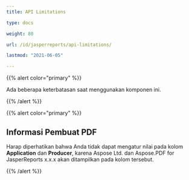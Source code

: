 ```yaml
---
title: API Limitations

type: docs

weight: 80

url: /id/jasperreports/api-limitations/

lastmod: "2021-06-05"

---
```


{{% alert color="primary" %}}

Ada beberapa keterbatasan saat menggunakan komponen ini.

{{% /alert %}}

{{% alert color="primary" %}}

## **Informasi Pembuat PDF**

Harap diperhatikan bahwa Anda tidak dapat mengatur nilai pada kolom **Application** dan **Producer**, karena Aspose Ltd. dan Aspose.PDF for JasperReports x.x.x akan ditampilkan pada kolom tersebut.

{{% /alert %}}